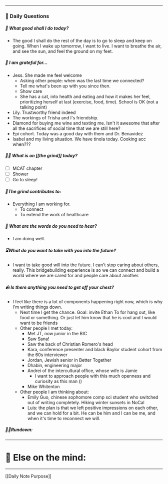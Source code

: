
---
###  📅 Daily Questions 

##### 💛 What good shall I do today?
- The good I shall do the rest of the day is to go to sleep and keep on going. When I wake up tomorrow, I want to live. I want to breathe the air, and see the sun, and feel the ground on my feet.
##### 💌 I am grateful for...
- Jess. She made me feel welcome
	- Asking other people: when was the last time we connected? 
	- Tell me what's been up with you since then. 
	- Show care
	- She has a cat, into health and eating and how it makes her feel, prioritizing herself at last (exercise, food, time). School is OK (not a talking point)
- Lily. Trustworthy friend indeed
- The workings of Trisha and I's friendship.
- Diamond for buying me wine and texting me. Isn't it awesome that after all the sacrifices of social time that we are still here?
- Epi cohort. Today was a good day with them and Dr. Benavidez
- Isabel and my living situation. We have tinola today. Cooking acc when???
##### 🤾‍♀️ What is on [[the grind]] today?
 - [ ]  MCAT chapter
 - [ ] Shower
 - [ ] Go to sleep!
##### 🧱The grind contributes to:
- Everything I am working for.
	- To connect
	- To extend the work of healthcare
##### 💭 What are the words do you need to hear?
- I am doing well.
##### ⌛What do you want to take with you into the future?
- I want to take good will into the future. I can't stop caring about others, really. This bridgebuilding experience is so we can connect and build a world where we are cared for and people care about another.
##### 🪨 Is there anything you need to get off your chest?
- I feel like there is a lot of components happening right now, which is why I'm writing things down.
	- Next time I get the chance. Goal: invite Ethan To for hang out, like food or something. Or just let him know that he is cool and I would want to be friends
	- Other people I met today:
		- Met JT, now junior in the BIC
		- Saw Sana!
		- Saw the back of Christian Romero's head
		- Kara, conference presenter and black Baylor student cohort from the 60s interviewer
		- Jordan, Jewish senior in Better Together
		- Dhabin, engineering major
		- Andrei of the intercultural office, whose wife is Jamie
			- I want to approach people with this much openness and curiosity as this man ()
		- Mike Whitenton
	- Other people I am thinking about:
		- Emily Guo, chinese sophomore comp sci student who switched out of writing completely. Hiking winter sunsets in NoCal
		- Luis: the plan is that we left positive impressions on each other, and we can hold for a bit. He can be him and I can be me, and when it's time to reconnect we will. 
##### 🏃‍♂️Rundown:


---
# 📝 Else on the mind:

---

[[Daily Note Purpose]]